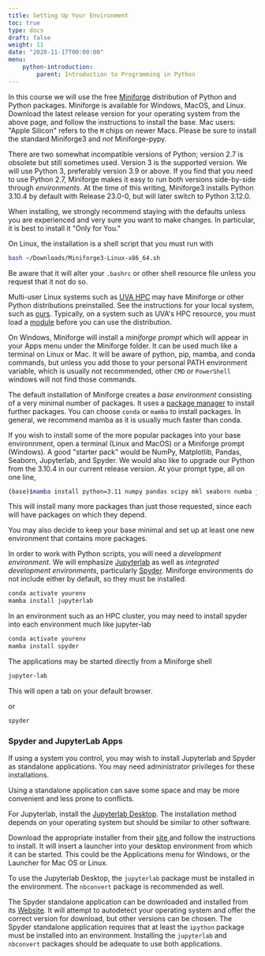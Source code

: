 ```yaml
---
title: Setting Up Your Environment
toc: true
type: docs
draft: false
weight: 11
date: "2020-11-17T00:00:00"
menu:
    python-introduction:
        parent: Introduction to Programming in Python
---
```


In this course we will use the free [Miniforge](https://github.com/conda-forge/miniforge) distribution of Python and Python packages.  Miniforge is available for Windows, MacOS, and Linux.  Download the latest release version for your operating system from the above page, and follow the instructions to install the base.  Mac users: "Apple Silicon" refers to the `M` chips on newer Macs.  Please be sure to install the standard Miniforge3 and _not_ Miniforge-pypy.

There are two somewhat incompatible versions of Python; version 2.7 is obsolete but still sometimes used.  Version 3 is the supported version.  We will use Python 3, preferably version 3.9 or above.  If you find that you need to use Python 2.7, Miniforge makes it easy to run both versions side-by-side through _environments_.  At the time of this writing, Miniforge3 installs Python 3.10.4 by default with Release 23.0-0, but will later switch to Python 3.12.0. 

When installing, we strongly recommend staying with the defaults unless you are experienced and very sure you want to make changes. In particular, it is best to install it "Only for You."  

On Linux, the installation is a shell script that you must run with
```bash
bash ~/Downloads/Miniforge3-Linux-x86_64.sh 
```
Be aware that it will alter your `.bashrc` or other shell resource file unless you request that it not do so. 

Multi-user Linux systems such as [UVA HPC](https://www.rc.virginia.edu/userinfo/hpc/) may have Miniforge or other Python distributions preinstalled.  See the instructions for your local system, such as [ours](https://www.rc.virginia.edu/userinfo/hpc/software/miniforge/). Typically, on a system such as UVA's HPC resource, you must load a [module](https://www.rc.virginia.edu/userinfo/hpc/software/modules/) before you can use the distribution. 

On Windows, Miniforge will install a _miniforge prompt_ which will appear in your Apps menu under the Miniforge folder.  It can be used much like a terminal on Linux or Mac.  It will be aware of python, pip, mamba, and conda commands, but unless you add those to your personal PATH environment variable, which is usually not recommended, other `CMD` or `PowerShell` windows will not find those commands.

The default installation of Miniforge creates a _base environment_ consisting of a very minimal number of packages.  It uses a [package manager](/courses/python-introduction/packages_environments) to install further packages.  You can choose `conda` or `mamba` to install packages.  In general, we recommend mamba as it is usually much faster than conda.

If you wish to install some of the more popular packages into your base environnment, open a terminal (Linux and MacOS) or a Miniforge prompt (Windows).  A good "starter pack" would be NumPy, Matplotlib, Pandas, Seaborn, Jupyterlab, and Spyder.  We would also like to upgrade our Python from the 3.10.4 in our current release version.  At your prompt type, all on one line,

```bash
(base)$mamba install python=3.11 numpy pandas scipy mkl seaborn numba jupyterlab ipython ipywidgets spyder
```
This will install many more packages than just those requested, since each will have packages on which they depend. 

You may also decide to keep your base minimal and set up at least one new environment that contains more packages.

In order to work with Python scripts, you will need a _development environment_. We will emphasize [Jupyterlab](/courses/python-introduction/jupyter) as well as _integrated development environments_, particularly [Spyder](/courses/python-introduction/ides).  Miniforge environments do not include either by default, so they must be installed.
```bash
conda activate yourenv
mamba install jupyterlab 
```

In an environment such as an HPC cluster, you may need to install spyder into each environment much like jupyter-lab
```bash
conda activate yourenv
mamba install spyder
```

The applications may be started directly from a Miniforge shell
```bash
jupyter-lab
```
This will open a tab on your default browser.

or
```bash
spyder 
```

### Spyder and JupyterLab Apps

If using a system you control, you may wish to install Jupyterlab and Spyder as standalone applications.  You may need administrator privileges for these installations.

Using a standalone application can save some space and may be more convenient and less prone to conflicts.


For Jupyterlab, install the [Jupyterlab Desktop](https://github.com/jupyterlab/jupyterlab-desktop).  The installation method depends on your operating system but should be similar to other software.  

Download the appropriate installer from their [site ](https://www.spyder-ide.org/) and follow the instructions to install.  It will insert a launcher into your desktop environment from which it can be started.  This could be the Applications menu for Windows, or the Launcher for Mac OS or Linux.

To use the Jupyterlab Desktop, the `jupyterlab` package must be installed in the environment.  The `nbconvert` package is recommended as well.

The Spyder standalone application can be downloaded and installed from its [Website](https://www.spyder-ide.org/). It will attempt to autodetect your operating system and offer the correct version for download, but other versions can be chosen. The Spyder standalone application requires that at least the `ipython` package must be installed into an environment.  Installing the `jupyterlab` and `nbconvert` packages should be adequate to use both applications.
